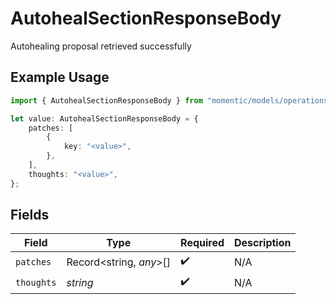 # AutohealSectionResponseBody

Autohealing proposal retrieved successfully

## Example Usage

```typescript
import { AutohealSectionResponseBody } from "momentic/models/operations";

let value: AutohealSectionResponseBody = {
    patches: [
        {
            key: "<value>",
        },
    ],
    thoughts: "<value>",
};
```

## Fields

| Field                   | Type                    | Required                | Description             |
| ----------------------- | ----------------------- | ----------------------- | ----------------------- |
| `patches`               | Record<string, *any*>[] | :heavy_check_mark:      | N/A                     |
| `thoughts`              | *string*                | :heavy_check_mark:      | N/A                     |